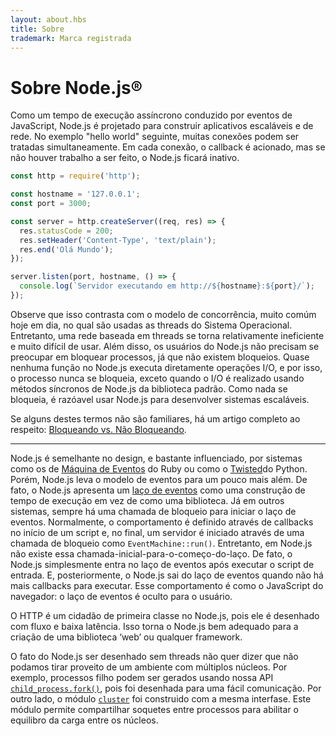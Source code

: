 ```yaml
---
layout: about.hbs
title: Sobre
trademark: Marca registrada
---
```


# Sobre Node.js®

Como um tempo de execução assíncrono conduzido por eventos de JavaScript, Node.js é projetado para construir aplicativos escaláveis e de rede. No exemplo "hello world" seguinte, muitas conexões podem ser tratadas simultaneamente. Em cada conexão, o callback é acionado, mas se não houver trabalho a ser feito, o Node.js ficará inativo.

```javascript
const http = require('http');

const hostname = '127.0.0.1';
const port = 3000;

const server = http.createServer((req, res) => {
  res.statusCode = 200;
  res.setHeader('Content-Type', 'text/plain');
  res.end('Olá Mundo');
});

server.listen(port, hostname, () => {
  console.log(`Servidor executando em http://${hostname}:${port}/`);
});
```

Observe que isso contrasta com o modelo de concorrência, muito comúm hoje em dia, no qual são usadas as threads do Sistema Operacional. Entretanto, uma rede baseada em threads se torna relativamente ineficiente e muito difícil de usar. Além disso, os usuários do Node.js não precisam se preocupar em bloquear processos, já que não existem bloqueios. Quase nenhuma função no Node.js executa diretamente operações I/O, e por isso, o processo nunca se bloqueia, exceto quando o I/O é realizado usando métodos síncronos de Node.js da biblioteca padrão. Como nada se bloqueia, é razóavel usar Node.js para desenvolver sistemas escaláveis.

Se alguns destes termos não são familiares, há um artigo completo ao respeito: [Bloqueando vs. Não Bloqueando][].

---

Node.js é semelhante no design, e bastante influenciado, por sistemas como os de [Máquina de Eventos][] do Ruby ou como o [Twisted][]do Python. Porém, Node.js leva o modelo de eventos para um pouco mais além. De fato, o Node.js apresenta um [laço de eventos][] como uma construção de tempo de execução em vez de como uma biblioteca. Já em outros sistemas, sempre há uma chamada de bloqueio para iniciar o laço de eventos. Normalmente, o comportamento é definido através de callbacks no início de um script e, no final, um servidor é iniciado através de uma chamada de bloqueio como `EventMachine::run()`. Entretanto, em Node.js não existe essa chamada-inicial-para-o-começo-do-laço. De fato, o Node.js simplesmente entra no laço de eventos após executar o script de entrada. E, posteriormente, o Node.js sai do laço de eventos quando não há mais callbacks para executar. Esse comportamento é como o JavaScript do navegador: o laço de eventos é oculto para o usuário.

O HTTP é um cidadão de primeira classe no Node.js, pois ele é desenhado com fluxo e baixa latência. Isso torna o Node.js bem adequado para a criação de uma biblioteca ‘web’ ou qualquer framework.

O fato do Node.js ser desenhado sem threads não quer dizer que não podamos tirar proveito de um ambiente com múltiplos núcleos. Por exemplo, processos filho podem ser gerados usando nossa API [`child_process.fork()`][], pois foi desenhada para uma fácil comunicação. Por outro lado, o módulo [`cluster`][] foi construido com a mesma interfase. Este módulo permite compartilhar soquetes entre processos para abilitar o equilibro da carga entre os núcleos.

[Bloqueando vs. Não Bloqueando]: /en/docs/guides/blocking-vs-non-blocking/
[`child_process.fork()`]: https://nodejs.org/api/child_process.html#child_process_child_process_fork_modulepath_args_options
[`cluster`]: https://nodejs.org/api/cluster.html
[laço de eventos]: /en/docs/guides/event-loop-timers-and-nexttick/
[Máquina de Eventos]: https://github.com/eventmachine/eventmachine
[Twisted]: https://twistedmatrix.com/trac/
